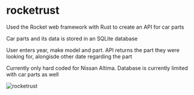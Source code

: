 # rocketrust
Used the Rocket web framework with Rust to create an API for car parts

Car parts and its data is stored in an SQLite database

User enters year, make model and part. API returns the part they were looking for, alongisde other date regarding the part

Currently only hard coded for Nissan Altima. Database is currently limited with car parts as well

![rocketrust](https://user-images.githubusercontent.com/53010808/219960946-3916c979-9567-49bb-ae68-800aaed84862.png)
